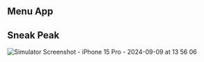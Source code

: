 ## Menu App

## Sneak Peak
![Simulator Screenshot - iPhone 15 Pro - 2024-09-09 at 13 56 06](https://github.com/user-attachments/assets/1b3df092-b381-4acd-be25-398c8cba2e19)
